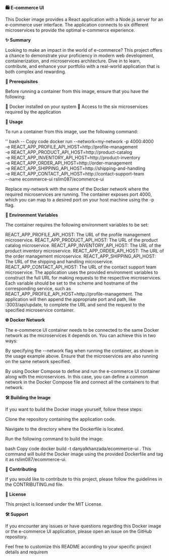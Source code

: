**🛍️ E-commerce UI**

This Docker image provides a React application with a Node.js server for an e-commerce user interface. The application connects to six different microservices to provide the optimal e-commerce experience.

**✨ Summary**

Looking to make an impact in the world of e-commerce? This project offers a chance to demonstrate your proficiency in modern web development, containerization, and microservices architecture. Dive in to learn, contribute, and enhance your portfolio with a real-world application that is both complex and rewarding.

**🚀 Prerequisites**

Before running a container from this image, ensure that you have the following:

🐳 Docker installed on your system
🔗 Access to the six microservices required by the application


**🏃 Usage**

To run a container from this image, use the following command:

'' bash -- Copy code
docker run --network=my-network -p 4000:4000 \
-e REACT_APP_PROFILE_API_HOST=http://profile-management \
-e REACT_APP_PRODUCT_API_HOST=http://product-catalog \
-e REACT_APP_INVENTORY_API_HOST=http://product-inventory \
-e REACT_APP_ORDER_API_HOST=http://order-management \
-e REACT_APP_SHIPPING_API_HOST=http://shipping-and-handling \
-e REACT_APP_CONTACT_API_HOST=http://contact-support-team \
--name ecommerce-ui rslim087/ecommerce-ui

Replace my-network with the name of the Docker network where the required microservices are running. The container exposes port 4000, which you can map to a desired port on your host machine using the -p flag.

**🔧 Environment Variables**

The container requires the following environment variables to be set:

REACT_APP_PROFILE_API_HOST: The URL of the profile management microservice.
REACT_APP_PRODUCT_API_HOST: The URL of the product catalog microservice.
REACT_APP_INVENTORY_API_HOST: The URL of the product inventory microservice.
REACT_APP_ORDER_API_HOST: The URL of the order management microservice.
REACT_APP_SHIPPING_API_HOST: The URL of the shipping and handling microservice.
REACT_APP_CONTACT_API_HOST: The URL of the contact support team microservice.
The application uses the provided environment variables to construct the full URL for making requests to the respective microservices. Each variable should be set to the scheme and hostname of the corresponding service, such as REACT_APP_PROFILE_API_HOST=http://profile-management. The application will then append the appropriate port and path, like :3003/api/update, to complete the URL and send the request to the specified microservice container.

**🌐 Docker Network**

The e-commerce UI container needs to be connected to the same Docker network as the microservices it depends on. You can achieve this in two ways:

By specifying the --network flag when running the container, as shown in the usage example above. Ensure that the microservices are also running on the same network specified.

By using Docker Compose to define and run the e-commerce UI container along with the microservices. In this case, you can define a common network in the Docker Compose file and connect all the containers to that network.

**🛠️ Building the Image**

If you want to build the Docker image yourself, follow these steps:

Clone the repository containing the application code.

Navigate to the directory where the Dockerfile is located.

Run the following command to build the image:

bash
Copy code
docker build -t danyalkhanzada/ecommerce-ui .
This command will build the Docker image using the provided Dockerfile and tag it as rslim087/ecommerce-ui.

**🤝 Contributing**

If you would like to contribute to this project, please follow the guidelines in the CONTRIBUTING.md file.

**📄 License**

This project is licensed under the MIT License.

**🛠️ Support**

If you encounter any issues or have questions regarding this Docker image or the e-commerce UI application, please open an issue on the GitHub repository.

Feel free to customize this README according to your specific project details and requirem